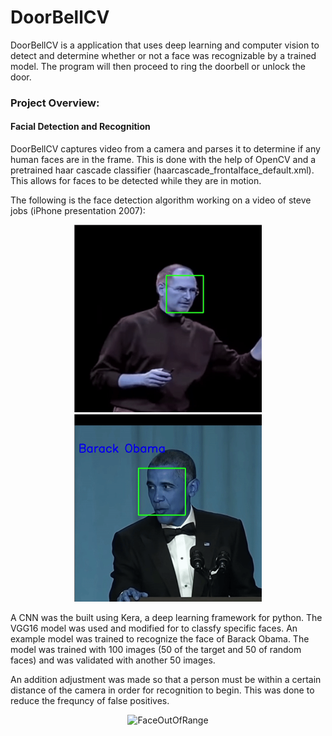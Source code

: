 # DoorBellCV 
DoorBellCV is a application that uses deep learning and computer vision to detect and determine whether or not a face was recognizable by a trained model. The program will then proceed to ring the doorbell or unlock the door. 

### Project Overview:

#### Facial Detection and Recognition
DoorBellCV captures video from a camera and parses it to determine if any human faces are in the frame. This is done with the help of OpenCV and a pretrained haar cascade classifier (haarcascade_frontalface_default.xml). This allows for faces to be detected while they are in motion. 

The following is the face detection algorithm working on a video of steve jobs (iPhone presentation 2007):

<p align="center">
   <img src=https://github.com/justinalexchan/doorBellCV/blob/master/imagesVideos/steveJobsDemo.gif alt="FaceDetDemo" width="300" height="300">  <img src=https://github.com/justinalexchan/doorBellCV/blob/master/imagesVideos/recognition.gif alt="FaceRecognition" width="300" height="300"> 
</p>

A CNN was the built using Kera, a deep learning framework for python. The VGG16 model was used and modified for to classfy specific faces. An example model was trained to recognize the face of Barack Obama. The model was trained with 100 images (50 of the target and 50 of random faces) and was validated with another 50 images.


An addition adjustment was made so that a person must be within a certain distance of the camera in order for recognition to begin. This was done to reduce the frequncy of false positives.

<p align="center">
   <img src=https://github.com/justinalexchan/doorBellCV/blob/master/imagesVideos/outOfRange.gif alt="FaceOutOfRange" width="300" height="300"> 
</p>

